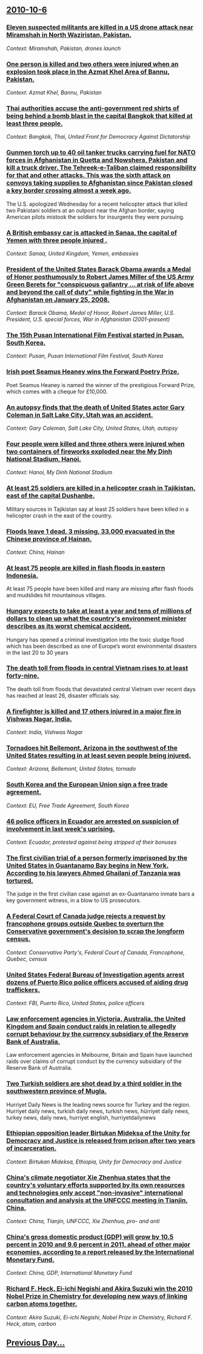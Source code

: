 ## [2010-10-6](/news/2010/10/6/index.md)

### [Eleven suspected militants are killed in a US drone attack near Miramshah in North Waziristan, Pakistan. ](/news/2010/10/6/eleven-suspected-militants-are-killed-in-a-us-drone-attack-near-miramshah-in-north-waziristan-pakistan.md)
_Context: Miramshah, Pakistan, drones launch_

### [One person is killed and two others were injured when an explosion took place in the Azmat Khel Area of Bannu, Pakistan. ](/news/2010/10/6/one-person-is-killed-and-two-others-were-injured-when-an-explosion-took-place-in-the-azmat-khel-area-of-bannu-pakistan.md)
_Context: Azmat Khel, Bannu, Pakistan_

### [Thai authorities accuse the anti-government red shirts of being behind a bomb blast in the capital Bangkok that killed at least three people. ](/news/2010/10/6/thai-authorities-accuse-the-anti-government-red-shirts-of-being-behind-a-bomb-blast-in-the-capital-bangkok-that-killed-at-least-three-people.md)
_Context: Bangkok, Thai, United Front for Democracy Against Dictatorship_

### [Gunmen torch up to 40 oil tanker trucks carrying fuel for NATO forces in Afghanistan in Quetta and Nowshera, Pakistan and kill a truck driver. The Tehreek-e-Taliban claimed responsibility for that and other attacks. This was the sixth attack on convoys taking supplies to Afghanistan since Pakistan closed a key border crossing almost a week ago. ](/news/2010/10/6/gunmen-torch-up-to-40-oil-tanker-trucks-carrying-fuel-for-nato-forces-in-afghanistan-in-quetta-and-nowshera-pakistan-and-kill-a-truck-drive.md)
The U.S. apologized Wednesday for a recent helicopter attack that killed two Pakistani soldiers at an outpost near the Afghan border, saying American pilots mistook the soldiers for insurgents they were pursuing.

### [A British embassy car is attacked in Sanaa, the capital of Yemen with three people injured . ](/news/2010/10/6/a-british-embassy-car-is-attacked-in-sanaa-the-capital-of-yemen-with-three-people-injured.md)
_Context: Sanaa, United Kingdom, Yemen, embassies_

### [President of the United States Barack Obama awards a Medal of Honor posthumously to Robert James Miller of the US Army Green Berets for "conspicuous gallantry ... at risk of life above and beyond the call of duty" while fighting in the War in Afghanistan on January 25, 2008. ](/news/2010/10/6/president-of-the-united-states-barack-obama-awards-a-medal-of-honor-posthumously-to-robert-james-miller-of-the-us-army-green-berets-for-con.md)
_Context: Barack Obama, Medal of Honor, Robert James Miller, U.S. President, U.S. special forces, War in Afghanistan (2001-present)_

### [The 15th Pusan International Film Festival started in Pusan, South Korea. ](/news/2010/10/6/the-15th-pusan-international-film-festival-started-in-pusan-south-korea.md)
_Context: Pusan, Pusan International Film Festival, South Korea_

### [Irish poet Seamus Heaney wins the Forward Poetry Prize. ](/news/2010/10/6/irish-poet-seamus-heaney-wins-the-forward-poetry-prize.md)
Poet Seamus Heaney is named the winner of the prestigious Forward Prize, which comes with a cheque for £10,000.

### [An autopsy finds that the death of United States actor Gary Coleman in Salt Lake City, Utah was an accident. ](/news/2010/10/6/an-autopsy-finds-that-the-death-of-united-states-actor-gary-coleman-in-salt-lake-city-utah-was-an-accident.md)
_Context: Gary Coleman, Salt Lake City, United States, Utah, autopsy_

### [Four people were killed and three others were injured when two containers of fireworks exploded near the My Dinh National Stadium, Hanoi. ](/news/2010/10/6/four-people-were-killed-and-three-others-were-injured-when-two-containers-of-fireworks-exploded-near-the-my-dinh-national-stadium-hanoi.md)
_Context: Hanoi, My Dinh National Stadium_

### [At least 25 soldiers are killed in a helicopter crash in Tajikistan, east of the capital Dushanbe. ](/news/2010/10/6/at-least-25-soldiers-are-killed-in-a-helicopter-crash-in-tajikistan-east-of-the-capital-dushanbe.md)
Military sources in Tajikistan say at least 25 soldiers have been killed in a helicopter crash in the east of the country.

### [Floods leave 1 dead, 3 missing, 33,000 evacuated in the Chinese province of Hainan. ](/news/2010/10/6/floods-leave-1-dead-3-missing-33-000-evacuated-in-the-chinese-province-of-hainan.md)
_Context: China, Hainan_

### [At least 75 people are killed in flash floods in eastern Indonesia. ](/news/2010/10/6/at-least-75-people-are-killed-in-flash-floods-in-eastern-indonesia.md)
At least 75 people have been killed and many are missing after flash floods and mudslides hit mountainous villages.

### [Hungary expects to take at least a year and tens of millions of dollars to clean up what the country's environment minister describes as its worst chemical accident. ](/news/2010/10/6/hungary-expects-to-take-at-least-a-year-and-tens-of-millions-of-dollars-to-clean-up-what-the-country-s-environment-minister-describes-as-its.md)
Hungary has opened a criminal investigation into the toxic sludge flood which has been described as one of Europe&rsquo;s worst environmental disasters in the last 20 to 30 years

### [The death toll from floods in central Vietnam rises to at least forty-nine. ](/news/2010/10/6/the-death-toll-from-floods-in-central-vietnam-rises-to-at-least-forty-nine.md)
The death toll from floods that devastated central Vietnam over recent days has reached at least 26, disaster officials say.

### [A firefighter is killed and 17 others injured in a major fire in Vishwas Nagar, India. ](/news/2010/10/6/a-firefighter-is-killed-and-17-others-injured-in-a-major-fire-in-vishwas-nagar-india.md)
_Context: India, Vishwas Nagar_

### [Tornadoes hit Bellemont, Arizona in the southwest of the United States resulting in at least seven people being injured. ](/news/2010/10/6/tornadoes-hit-bellemont-arizona-in-the-southwest-of-the-united-states-resulting-in-at-least-seven-people-being-injured.md)
_Context: Arizona, Bellemont, United States, tornado_

### [South Korea and the European Union sign a free trade agreement. ](/news/2010/10/6/south-korea-and-the-european-union-sign-a-free-trade-agreement.md)
_Context: EU, Free Trade Agreement, South Korea_

### [46 police officers in Ecuador are arrested on suspicion of involvement in last week's uprising. ](/news/2010/10/6/46-police-officers-in-ecuador-are-arrested-on-suspicion-of-involvement-in-last-week-s-uprising.md)
_Context: Ecuador, protested against being stripped of their bonuses_

### [The first civilian trial of a person formerly imprisoned by the United States in Guantanamo Bay begins in New York. According to his lawyers Ahmed Ghailani of Tanzania was tortured. ](/news/2010/10/6/the-first-civilian-trial-of-a-person-formerly-imprisoned-by-the-united-states-in-guanta-namo-bay-begins-in-new-york-according-to-his-lawyer.md)
The judge in the first civilian case against an ex-Guantanamo inmate bars a key government witness, in a blow to US prosecutors.

### [A Federal Court of Canada judge rejects a request by francophone groups outside Quebec to overturn the Conservative government's decision to scrap the longform census. ](/news/2010/10/6/a-federal-court-of-canada-judge-rejects-a-request-by-francophone-groups-outside-quebec-to-overturn-the-conservative-government-s-decision-to.md)
_Context: Conservative Party's, Federal Court of Canada, Francophone, Quebec, census_

### [United States Federal Bureau of Investigation agents arrest dozens of Puerto Rico police officers accused of aiding drug traffickers. ](/news/2010/10/6/united-states-federal-bureau-of-investigation-agents-arrest-dozens-of-puerto-rico-police-officers-accused-of-aiding-drug-traffickers.md)
_Context: FBI, Puerto Rico, United States, police officers_

### [Law enforcement agencies in Victoria, Australia, the United Kingdom and Spain conduct raids in relation to allegedly corrupt behaviour by the currency subsidiary of the Reserve Bank of Australia. ](/news/2010/10/6/law-enforcement-agencies-in-victoria-australia-the-united-kingdom-and-spain-conduct-raids-in-relation-to-allegedly-corrupt-behaviour-by-th.md)
Law enforcement agencies in Melbourne, Britain and Spain have launched raids over claims of corrupt conduct by the currency subsidiary of the Reserve Bank of Australia.

### [Two Turkish soldiers are shot dead by a third soldier in the southwestern province of Mugla. ](/news/2010/10/6/two-turkish-soldiers-are-shot-dead-by-a-third-soldier-in-the-southwestern-province-of-muala.md)
Hurriyet Daily News is the leading news source for Turkey and the region. Hurriyet daily news, turkish daily news, turkish news, hürriyet daily news, turkey news, daily news, hurriyet english, hurriyetdailynews

### [Ethiopian opposition leader Birtukan Mideksa of the Unity for Democracy and Justice is released from prison after two years of incarceration. ](/news/2010/10/6/ethiopian-opposition-leader-birtukan-mideksa-of-the-unity-for-democracy-and-justice-is-released-from-prison-after-two-years-of-incarceration.md)
_Context: Birtukan Mideksa, Ethiopia, Unity for Democracy and Justice_

### [China's climate negotiator Xie Zhenhua states that the country's voluntary efforts supported by its own resources and technologies only accept "non-invasive" international consultation and analysis at the UNFCCC meeting in Tianjin, China. ](/news/2010/10/6/china-s-climate-negotiator-xie-zhenhua-states-that-the-country-s-voluntary-efforts-supported-by-its-own-resources-and-technologies-only-acce.md)
_Context: China, Tianjin, UNFCCC, Xie Zhenhua, pro- and anti_

### [China's gross domestic product (GDP) will grow by 10.5 percent in 2010 and 9.6 percent in 2011, ahead of other major economies, according to a report released by the International Monetary Fund. ](/news/2010/10/6/china-s-gross-domestic-product-gdp-will-grow-by-10-5-percent-in-2010-and-9-6-percent-in-2011-ahead-of-other-major-economies-according-to.md)
_Context: China, GDP, International Monetary Fund_

### [Richard F. Heck, Ei-ichi Negishi and Akira Suzuki win the 2010 Nobel Prize in Chemistry for developing new ways of linking carbon atoms together. ](/news/2010/10/6/richard-f-heck-ei-ichi-negishi-and-akira-suzuki-win-the-2010-nobel-prize-in-chemistry-for-developing-new-ways-of-linking-carbon-atoms-toge.md)
_Context: Akira Suzuki, Ei-ichi Negishi, Nobel Prize in Chemistry, Richard F. Heck, atom, carbon_

## [Previous Day...](/news/2010/10/5/index.md)

